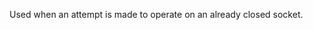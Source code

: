 
Used when an attempt is made to operate on an already closed socket.

<a id="ERR_SOCKET_DGRAM_NOT_RUNNING"></a>
